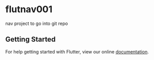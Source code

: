 # flutnav001

nav project to go into git repo

## Getting Started

For help getting started with Flutter, view our online
[documentation](https://flutter.io/).

